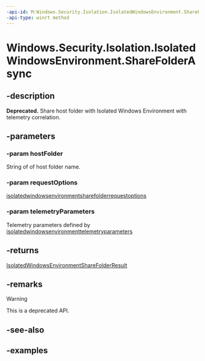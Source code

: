 ```yaml
---
-api-id: M:Windows.Security.Isolation.IsolatedWindowsEnvironment.ShareFolderAsync(System.String,Windows.Security.Isolation.IsolatedWindowsEnvironmentShareFolderRequestOptions,Windows.Security.Isolation.IsolatedWindowsEnvironmentTelemetryParameters)
-api-type: winrt method
---
```


<!-- Method syntax.
public IAsyncOperation<IsolatedWindowsEnvironmentShareFolderResult> IsolatedWindowsEnvironment.ShareFolderAsync(String hostFolder, IsolatedWindowsEnvironmentShareFolderRequestOptions requestOptions, IsolatedWindowsEnvironmentTelemetryParameters telemetryParameters)
-->

# Windows.Security.Isolation.IsolatedWindowsEnvironment.ShareFolderAsync

## -description

**Deprecated.** Share host folder with Isolated Windows Environment with telemetry correlation.

## -parameters

### -param hostFolder

String of of host folder name.

### -param requestOptions

[isolatedwindowsenvironmentsharefolderrequestoptions](isolatedwindowsenvironmentsharefolderrequestoptions.md)

### -param telemetryParameters

Telemetry parameters defined by [isolatedwindowsenvironmenttelemetryparameters](isolatedwindowsenvironmenttelemetryparameters.md)

## -returns

[IsolatedWindowsEnvironmentShareFolderResult](isolatedwindowsenvironmentsharefolderresult.md)

## -remarks

> [!WARNING]
> This is a deprecated API.

## -see-also

## -examples
